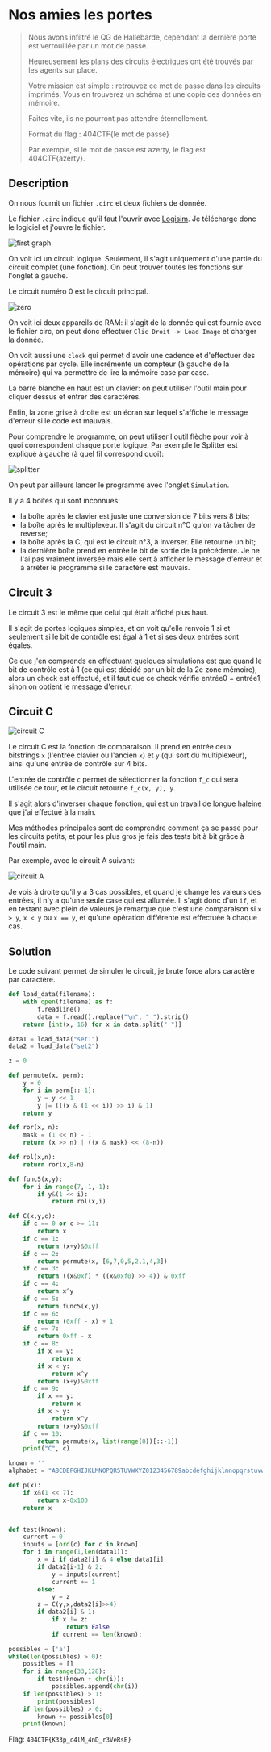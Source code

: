# Nos amies les portes

> Nous avons infiltré le QG de Hallebarde, cependant la dernière porte est verrouillée par un mot de passe.
>
> Heureusement les plans des circuits électriques ont été trouvés par les agents sur place.
>
> Votre mission est simple : retrouvez ce mot de passe dans les circuits imprimés. Vous en trouverez un schéma et une copie des données en mémoire.
>
> Faites vite, ils ne pourront pas attendre éternellement.
>
> Format du flag : 404CTF{le mot de passe}
>
> Par exemple, si le mot de passe est azerty, le flag est 404CTF{azerty}.

## Description

On nous fournit un fichier `.circ` et deux fichiers de donnée.

Le fichier `.circ` indique qu'il faut l'ouvrir avec [Logisim](https://www.cburch.com/logisim/).
Je télécharge donc le logiciel et j'ouvre le fichier.

![first graph](../images/logisim_accueil.png)

On voit ici un circuit logique.
Seulement, il s'agit uniquement d'une partie du circuit complet (une fonction).
On peut trouver toutes les fonctions sur l'onglet à gauche.

Le circuit numéro 0 est le circuit principal.

![zero](../images/logisim_0.png)

On voit ici deux appareils de RAM: il s'agit de la donnée qui est fournie avec le fichier circ, on peut donc effectuer `Clic Droit -> Load Image` et charger la donnée.

On voit aussi une `clock` qui permet d'avoir une cadence et d'effectuer des opérations par cycle.
Elle incrémente un compteur (à gauche de la mémoire) qui va permettre de lire la mémoire case par case.

La barre blanche en haut est un clavier: on peut utiliser l'outil main pour cliquer dessus et entrer des caractères.

Enfin, la zone grise à droite est un écran sur lequel s'affiche le message d'erreur si le code est mauvais.

Pour comprendre le programme, on peut utiliser l'outil flèche pour voir à quoi correspondent chaque porte logique.
Par exemple le Splitter est expliqué à gauche (à quel fil correspond quoi):

![splitter](../images/logisim_splitter.png)

On peut par ailleurs lancer le programme avec l'onglet `Simulation`.

Il y a 4 boîtes qui sont inconnues:
- la boîte après le clavier est juste une conversion de 7 bits vers 8 bits;
- la boîte après le multiplexeur. Il s'agit du circuit n°C qu'on va tâcher de reverse;
- la boîte après la C, qui est le circuit n°3, à inverser. Elle retourne un bit;
- la dernière boîte prend en entrée le bit de sortie de la précédente. Je ne l'ai pas vraiment inversée mais elle sert à afficher le message d'erreur et à arrêter le programme si le caractère est mauvais.

## Circuit 3

Le circuit 3 est le même que celui qui était affiché plus haut.

Il s'agit de portes logiques simples, et on voit qu'elle renvoie 1 si et seulement si le bit de contrôle est égal à 1 et si ses deux entrées sont égales.

Ce que j'en comprends en effectuant quelques simulations est que quand le bit de contrôle est à 1 (ce qui est décidé par un bit de la 2e zone mémoire), alors un check est effectué, et il faut que ce check vérifie entrée0 = entrée1, sinon on obtient le message d'erreur.

## Circuit C

![circuit C](../images/logisim_C.png)

Le circuit C est la fonction de comparaison. Il prend en entrée deux bitstrings `x` (l'entrée clavier ou l'ancien `x`) et `y` (qui sort du multiplexeur), ainsi qu'une entrée de contrôle sur 4 bits.

L'entrée de contrôle `c` permet de sélectionner la fonction `f_c` qui sera utilisée ce tour, et le circuit retourne `f_c(x, y), y`.

Il s'agit alors d'inverser chaque fonction, qui est un travail de longue haleine que j'ai effectué à la main.

Mes méthodes principales sont de comprendre comment ça se passe pour les circuits petits, et pour les plus gros je fais des tests bit à bit grâce à l'outil main.

Par exemple, avec le circuit A suivant:

![circuit A](../images/logisim_A.png)

Je vois à droite qu'il y a 3 cas possibles, et quand je change les valeurs des entrées, il n'y a qu'une seule case qui est allumée. Il s'agit donc d'un `if`, et en testant avec plein de valeurs je remarque que c'est une comparaison si `x > y`, `x < y` ou `x == y`, et qu'une opération différente est effectuée à chaque cas.

## Solution

Le code suivant permet de simuler le circuit, je brute force alors caractère par caractère.

```python
def load_data(filename):
    with open(filename) as f:
        f.readline()
        data = f.read().replace("\n", " ").strip()
    return [int(x, 16) for x in data.split(" ")]

data1 = load_data("set1")
data2 = load_data("set2")

z = 0

def permute(x, perm):
    y = 0
    for i in perm[::-1]:
        y = y << 1
        y |= (((x & (1 << i)) >> i) & 1)
    return y

def ror(x, n):
    mask = (1 << n) - 1
    return (x >> n) | ((x & mask) << (8-n))

def rol(x,n):
    return ror(x,8-n)

def func5(x,y):
    for i in range(7,-1,-1):
        if y&(1 << i):
            return rol(x,i)

def C(x,y,c):
    if c == 0 or c >= 11:
        return x
    if c == 1:
        return (x+y)&0xff
    if c == 2:
        return permute(x, [6,7,0,5,2,1,4,3])
    if c == 3:
        return ((x&0xf) * ((x&0xf0) >> 4)) & 0xff
    if c == 4:
        return x^y
    if c == 5:
        return func5(x,y)
    if c == 6:
        return (0xff - x) + 1
    if c == 7:
        return 0xff - x
    if c == 8:
        if x == y:
            return x
        if x < y:
            return x^y
        return (x+y)&0xff
    if c == 9:
        if x == y:
            return x
        if x > y:
            return x^y
        return (x+y)&0xff
    if c == 10:
        return permute(x, list(range(8))[::-1])
    print("C", c)

known = ''
alphabet = "ABCDEFGHIJKLMNOPQRSTUVWXYZ0123456789abcdefghijklmnopqrstuvwxyz_!"

def p(x):
    if x&(1 << 7):
        return x-0x100
    return x


def test(known):
    current = 0
    inputs = [ord(c) for c in known]
    for i in range(1,len(data1)):
        x = i if data2[i] & 4 else data1[i]
        if data2[i-1] & 2:
            y = inputs[current]
            current += 1
        else:
            y = z
        z = C(y,x,data2[i]>>4)
        if data2[i] & 1:
            if x != z:
                return False
            if current == len(known):

possibles = ['a']
while(len(possibles) > 0):
    possibles = []
    for i in range(33,128):
        if test(known + chr(i)):
            possibles.append(chr(i))
    if len(possibles) > 1:
        print(possibles)
    if len(possibles) > 0:
        known += possibles[0]
    print(known)
```

Flag: `404CTF{K33p_c4lM_4nD_r3VeRsE}`